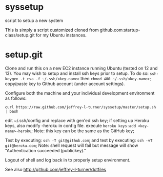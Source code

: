 syssetup
========

script to setup a new system

This is simply a script customized cloned from github.com:startup-class/setup.git for my Ubuntu instances.


setup.git
=========
Clone and run this on a new EC2 instance running Ubuntu (tested on 12 and 13). You may wish to setup and install ssh keys prior to setup. To do so:
`ssh-keygen -t rsa -f ~/.ssh/<key-name>` then `chmod 400 ~/.ssh/<key-name>`; copy/paste key to Github account (under account settings). 

Configure both the machine and your individual development environment as
follows:

`curl https://raw.github.com/jeffrey-l-turner/syssetup/master/setup.sh | bash`

edit ~/.ssh/config and replace <key-name> with gen'ed ssh key; if setting up Heroku keys, also modify <key-name>-heroku in config file.
execute `heroku keys:add <key-name>-heroku`; Note: this key can be the same as the GitHub key;

Test by executing: `ssh -T git@github.com`; and
test by executing: `ssh -vT git@heroku.com`; Note: shell request will fail but message will show "Authentication succeeded (publickey)."

Logout of shell and log back in to properly setup environment.


See also http://github.com/jeffrey-l-turner/dotfiles
